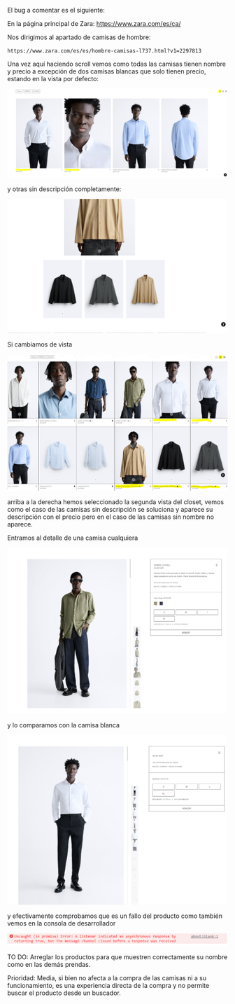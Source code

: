 El bug a comentar es el siguiente:

En la página principal de Zara: https://www.zara.com/es/ca/

Nos dirigimos al apartado de camisas de hombre:

    https://www.zara.com/es/es/hombre-camisas-l737.html?v1=2297813

Una vez aquí haciendo scroll vemos como todas las camisas tienen nombre y precio a excepción de dos camisas blancas que solo tienen precio, estando en la vista por defecto:

![Zara camisa bug](./image/zara_camisa_bug.PNG)

y otras sin descripción completamente:

![Zara camisas no descripción](./image/zara_camisas_no_descripcion.PNG)

Si cambiamos de vista 

![Zara vista doble fila](./image/vista_doble_fila.PNG)

arriba a la derecha hemos seleccionado la segunda vista del closet, vemos como el caso de las camisas sin descripción se soluciona y aparece su descripción con el precio pero en el caso de las camisas sin nombre no aparece.


Entramos al detalle de una camisa cualquiera

![Zara camisa detail expected](./image/zara_camisa_detail_expected.PNG)

y lo comparamos con la camisa blanca 

![Zara camisa detail bug](./image/zara_camisa_detail_bug.PNG)

y efectivamente comprobamos que es un fallo del producto como también vemos en la consola de desarrollador

![Error en consola](./image/error_en_consdev.PNG)

TO DO: Arreglar los productos para que muestren correctamente su nombre como en las demás prendas.

Prioridad: Media, si bien no afecta a la compra de las camisas ni a su funcionamiento, es una experiencia directa de la compra y no permite buscar el producto desde un buscador.